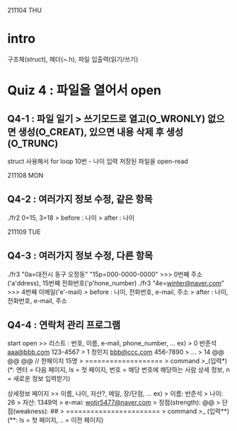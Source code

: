 211104 THU

# intro
구조체(struct), 헤더(~.h), 파일 입출력(읽기/쓰기)

# Quiz 4 : 파일을 열어서 open


## Q4-1 : 파일 일기 > 쓰기모드로 열고(O_WRONLY) 없으면 생성(O_CREAT), 있으면 내용 삭제 후 생성(O_TRUNC)
struct 사용해서 
for loop 10번 - 나이 입력
저장된 파일을 open-read

211108 MON
## Q4-2 : 여러가지 정보 수정, 같은 항목
./fr2 0=15, 3=18
	> before : 나이
	> after : 나이

211109 TUE
## Q4-3 : 여러가지 정보 수정, 다른 항목
./fr3 "0a=대전시 동구 오정동" "15p=000-0000-0000" >>> 0번째 주소('a'ddress), 15번째 전화번호('p'hone_number)
./fr3 "4e=winter@naver.com" >>> 4번째 이메일('e'-mail)
	> before : 나이, 전화번호, e-mail, 주소
	> after : 나이, 전화번호, e-mail, 주소

## Q4-4 : 연락처 관리 프로그램
start open >> 리스트 : 번호, 이름, e-mail, phone_number, ... 
	ex)	
		> 0 반준석 aaa@bbb.com 123-4567
		> 1 정민지 bbb@ccc.com 456-7890
		> ...
		> 14 @@ @@ @@ // 한페이지 15명
		> ===================
		> command >_(입력*)
		(*: 엔터 = 다음 페이지, ls = 첫 페이지, 번호 = 해당 번호에 해당하는 사람 상세 정보, n = 새로운 정보 입력받기)
	
상세정보 페이지 >> 이름, 나이, 자산?, 메일, 장/단점, ...
	ex)
		> 이름: 반준석
		> 나이: 26
		> 자산: 1349억
		> e-mai: wotjr5477@naver.com
		> 장점(strength): @@
		> 단점(weakness): ##
		> =======================
		> command >_ (입력**)
		(**: ls = 첫 페이지, .. = 이전 페이지)
